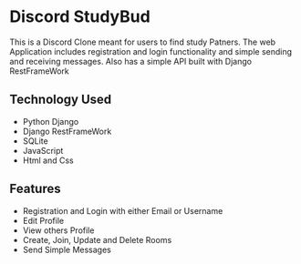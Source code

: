 <h1>Discord StudyBud</h1>
<p>This is a Discord Clone meant for users to find study Patners. The web Application includes registration and login functionality and simple 
sending and receiving messages. Also has a simple API built with Django RestFrameWork</p>

<h2>Technology Used</h2>
<ul>
  <li>Python Django</li>
  <li>Django RestFrameWork </li>
  <li>SQLite</li>
  <li>JavaScript</li>
  <li>Html and Css</li>
</ul>

<h2>Features</h2>
<ul>
  <li>Registration and Login with either Email or Username</li>
  <li>Edit Profile</li>
  <li>View others Profile</li>
  <li>Create, Join, Update and Delete Rooms</li>
  <li>Send Simple Messages</li>
</ul>
